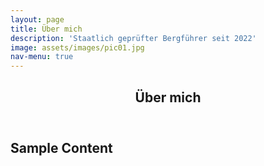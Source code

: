 ```yaml
---
layout: page
title: Über mich
description: 'Staatlich geprüfter Bergführer seit 2022'
image: assets/images/pic01.jpg
nav-menu: true
---
```


<!-- Main -->
<div id="main" class="alt">

<!-- One -->
<section id="one">
	<div class="inner">
		<header class="major">
			<h1>Über mich</h1>
		</header>

<!-- Content -->
<h2 id="content">Sample Content</h2>


</div>
</section>
</div>